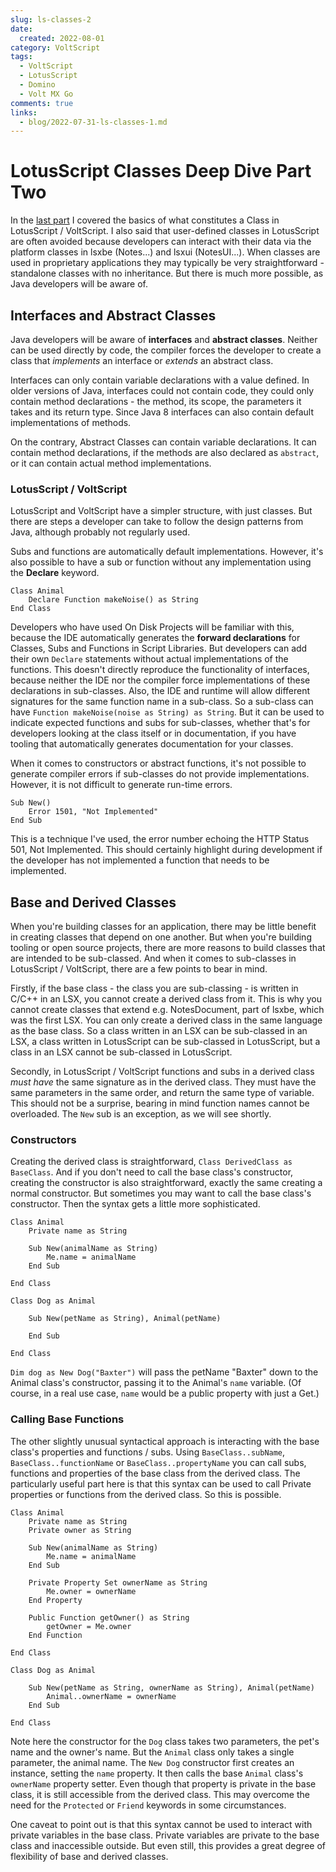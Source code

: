 ```yaml
---
slug: ls-classes-2
date: 
  created: 2022-08-01
category: VoltScript
tags: 
  - VoltScript
  - LotusScript
  - Domino
  - Volt MX Go
comments: true
links:
  - blog/2022-07-31-ls-classes-1.md
---
```

# LotusScript Classes Deep Dive Part Two

In the [last part](./2022-07-31-ls-classes-1.md) I covered the basics of what constitutes a Class in LotusScript / VoltScript. I also said that user-defined classes in LotusScript are often avoided because developers can interact with their data via the platform classes in lsxbe (Notes...) and lsxui (NotesUI...). When classes are used in proprietary applications they may typically be very straightforward - standalone classes with no inheritance. But there is much more possible, as Java developers will be aware of.

<!-- more -->

## Interfaces and Abstract Classes

Java developers will be aware of **interfaces** and **abstract classes**. Neither can be used directly by code, the compiler forces the developer to create a class that _implements_ an interface or _extends_ an abstract class.

Interfaces can only contain variable declarations with a value defined. In older versions of Java, interfaces could not contain code, they could only contain method declarations - the method, its scope, the parameters it takes and its return type. Since Java 8 interfaces can also contain default implementations of methods.

On the contrary, Abstract Classes can contain variable declarations. It can contain method declarations, if the methods are also declared as `abstract`, or it can contain actual method implementations.

### LotusScript / VoltScript

LotusScript and VoltScript have a simpler structure, with just classes. But there are steps a developer can take to follow the design patterns from Java, although probably not regularly used.

Subs and functions are automatically default implementations. However, it's also possible to have a sub or function without any implementation using the **Declare** keyword.

```vbscript
Class Animal
    Declare Function makeNoise() as String
End Class
```

Developers who have used On Disk Projects will be familiar with this, because the IDE automatically generates the **forward declarations** for Classes, Subs and Functions in Script Libraries. But developers can add their own `Declare` statements without actual implementations of the functions. This doesn't directly reproduce the functionality of interfaces, because neither the IDE nor the compiler force implementations of these declarations in sub-classes. Also, the IDE and runtime will allow different signatures for the same function name in a sub-class. So a sub-class can have `Function makeNoise(noise as String) as String`. But it can be used to indicate expected functions and subs for sub-classes, whether that's for developers looking at the class itself or in documentation, if you have tooling that automatically generates documentation for your classes.

When it comes to constructors or abstract functions, it's not possible to generate compiler errors if sub-classes do not provide implementations. However, it is not difficult to generate run-time errors.

```vbscript
Sub New()
    Error 1501, "Not Implemented"
End Sub
```

This is a technique I've used, the error number echoing the HTTP Status 501, Not Implemented. This should certainly highlight during development if the developer has not implemented a function that needs to be implemented.

## Base and Derived Classes

When you're building classes for an application, there may be little benefit in creating classes that depend on one another. But when you're building tooling or open source projects, there are more reasons to build classes that are intended to be sub-classed. And when it comes to sub-classes in LotusScript / VoltScript, there are a few points to bear in mind.

Firstly, if the base class - the class you are sub-classing - is written in C/C++ in an LSX, you cannot create a derived class from it. This is why you cannot create classes that extend e.g. NotesDocument, part of lsxbe, which was the first LSX. You can only create a derived class in the same language as the base class. So a class written in an LSX can be sub-classed in an LSX, a class written in LotusScript can be sub-classed in LotusScript, but a class in an LSX cannot be sub-classed in LotusScript.

Secondly, in LotusScript / VoltScript functions and subs in a derived class _must have_ the same signature as in the derived class. They must have the same parameters in the same order, and return the same type of variable. This should not be a surprise, bearing in mind function names cannot be overloaded. The `New` sub is an exception, as we will see shortly.

### Constructors

Creating the derived class is straightforward, `Class DerivedClass as BaseClass`. And if you don't need to call the base class's constructor, creating the constructor is also straightforward, exactly the same creating a normal constructor. But sometimes you may want to call the base class's constructor. Then the syntax gets a little more sophisticated.

```vbscript
Class Animal
    Private name as String

    Sub New(animalName as String)
        Me.name = animalName
    End Sub

End Class

Class Dog as Animal

    Sub New(petName as String), Animal(petName)

    End Sub

End Class
```

`Dim dog as New Dog("Baxter")` will pass the petName "Baxter" down to the Animal class's constructor, passing it to the Animal's `name` variable. (Of course, in a real use case, `name` would be a public property with just a Get.)

### Calling Base Functions

The other slightly unusual syntactical approach is interacting with the base class's properties and functions / subs. Using `BaseClass..subName`, `BaseClass..functionName` or `BaseClass..propertyName` you can call subs, functions and properties of the base class from the derived class. The particularly useful part here is that this syntax can be used to call Private properties or functions from the derived class. So this is possible.

```vbscript
Class Animal
    Private name as String
    Private owner as String

    Sub New(animalName as String)
        Me.name = animalName
    End Sub

    Private Property Set ownerName as String
        Me.owner = ownerName
    End Property

    Public Function getOwner() as String
        getOwner = Me.owner
    End Function

End Class

Class Dog as Animal

    Sub New(petName as String, ownerName as String), Animal(petName)
        Animal..ownerName = ownerName
    End Sub

End Class
```

Note here the constructor for the `Dog` class takes two parameters, the pet's name and the owner's name. But the `Animal` class only takes a single parameter, the animal name. The `New Dog` constructor first creates an instance, setting the `name` property. It then calls the base `Animal` class's `ownerName` property setter. Even though that property is private in the base class, it is still accessible from the derived class. This may overcome the need for the `Protected` or `Friend` keywords in some circumstances.

One caveat to point out is that this syntax cannot be used to interact with private variables in the base class. Private variables are private to the base class and inaccessible outside. But even still, this provides a great degree of flexibility of base and derived classes.
